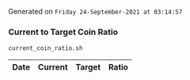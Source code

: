 Generated on `Friday 24-September-2021 at 03:14:57`

### Current to Target Coin Ratio
`current_coin_ratio.sh`

Date|Current|Target|Ratio
---|---|---|---
